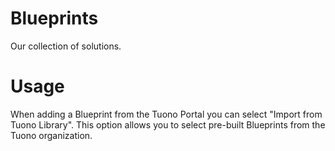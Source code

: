 # Blueprints
Our collection of solutions.

# Usage
When adding a Blueprint from the Tuono Portal you can select "Import from Tuono Library".
This option allows you to select pre-built Blueprints from the Tuono organization.
